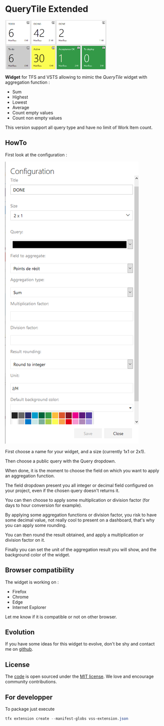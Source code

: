 # QueryTile Extended

![Widget preview](images/preview.png)

**Widget** for TFS and VSTS allowing to mimic the *QueryTile* widget with aggregation function :
- Sum
- Highest
- Lowest
- Average
- Count empty values
- Count non empty values

This version support all query type and have no limit of Work Item count.

## HowTo
First look at the configuration :

![Configuration preview](images/preview_config.png)

First choose a name for your widget, and a size (currently 1x1 or 2x1).

Then choose a public query with the Query dropdown.

When done, it is the moment to choose the field on which you want to apply an aggregation function.

The field dropdown present you all integer or decimal field configured on your project, even if the chosen query doesn't returns it.

You can then choose to apply some multiplication or division factor (for days to hour conversion for example).

By applying some aggregation functions or division factor, you risk to have some decimal value, not really cool to present on a dashboard, that's why you can apply some rounding.

You can then round the result obtained, and apply a multiplication or division factor on it.

Finally you can set the unit of the aggregation result you will show, and the background color of the widget.

## Browser compatibility
The widget is working on :
- Firefox
- Chrome
- Edge
- Internet Explorer

Let me know if it is compatible or not on other browser.

## Evolution
If you have some ideas for this widget to evolve, don't be shy and contact me on [github](https://github.com/arsenikstiger/querytile-extended).

## License
The [code](https://github.com/arsenikstiger/querytile-extended) is open sourced under the [MIT license](license.md). We love and encourage community contributions.

## For developper
To package just execute
```powershell
tfx extension create --manifest-globs vss-extension.json
```
